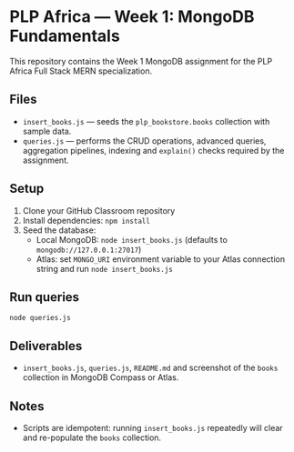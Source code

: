 # PLP Africa — Week 1: MongoDB Fundamentals

This repository contains the Week 1 MongoDB assignment for the PLP Africa Full Stack MERN specialization.

## Files
- `insert_books.js` — seeds the `plp_bookstore.books` collection with sample data.
- `queries.js` — performs the CRUD operations, advanced queries, aggregation pipelines, indexing and `explain()` checks required by the assignment.

## Setup
1. Clone your GitHub Classroom repository
2. Install dependencies: `npm install`
3. Seed the database:
   - Local MongoDB: `node insert_books.js` (defaults to `mongodb://127.0.0.1:27017`)
   - Atlas: set `MONGO_URI` environment variable to your Atlas connection string and run `node insert_books.js`

## Run queries
`node queries.js`

## Deliverables
- `insert_books.js`, `queries.js`, `README.md` and screenshot of the `books` collection in MongoDB Compass or Atlas.

## Notes
- Scripts are idempotent: running `insert_books.js` repeatedly will clear and re-populate the `books` collection.

